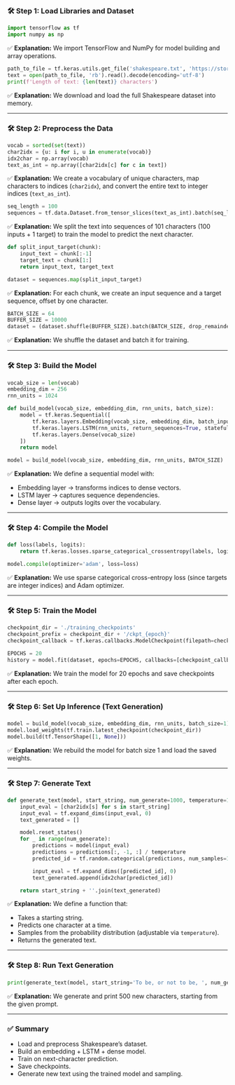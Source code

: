 ### 🛠 **Step 1: Load Libraries and Dataset**

```python
import tensorflow as tf
import numpy as np
```
✅ **Explanation:** We import TensorFlow and NumPy for model building and array operations.

```python
path_to_file = tf.keras.utils.get_file('shakespeare.txt', 'https://storage.googleapis.com/download.tensorflow.org/data/shakespeare.txt')
text = open(path_to_file, 'rb').read().decode(encoding='utf-8')
print(f'Length of text: {len(text)} characters')
```
✅ **Explanation:** We download and load the full Shakespeare dataset into memory.

---

### 🛠 **Step 2: Preprocess the Data**

```python
vocab = sorted(set(text))
char2idx = {u: i for i, u in enumerate(vocab)}
idx2char = np.array(vocab)
text_as_int = np.array([char2idx[c] for c in text])
```
✅ **Explanation:** We create a vocabulary of unique characters, map characters to indices (`char2idx`), and convert the entire text to integer indices (`text_as_int`).

```python
seq_length = 100
sequences = tf.data.Dataset.from_tensor_slices(text_as_int).batch(seq_length + 1, drop_remainder=True)
```
✅ **Explanation:** We split the text into sequences of 101 characters (100 inputs + 1 target) to train the model to predict the next character.

```python
def split_input_target(chunk):
    input_text = chunk[:-1]
    target_text = chunk[1:]
    return input_text, target_text

dataset = sequences.map(split_input_target)
```
✅ **Explanation:** For each chunk, we create an input sequence and a target sequence, offset by one character.

```python
BATCH_SIZE = 64
BUFFER_SIZE = 10000
dataset = (dataset.shuffle(BUFFER_SIZE).batch(BATCH_SIZE, drop_remainder=True))
```
✅ **Explanation:** We shuffle the dataset and batch it for training.

---

### 🛠 **Step 3: Build the Model**

```python
vocab_size = len(vocab)
embedding_dim = 256
rnn_units = 1024

def build_model(vocab_size, embedding_dim, rnn_units, batch_size):
    model = tf.keras.Sequential([
        tf.keras.layers.Embedding(vocab_size, embedding_dim, batch_input_shape=[batch_size, None]),
        tf.keras.layers.LSTM(rnn_units, return_sequences=True, stateful=True, recurrent_initializer='glorot_uniform'),
        tf.keras.layers.Dense(vocab_size)
    ])
    return model

model = build_model(vocab_size, embedding_dim, rnn_units, BATCH_SIZE)
```
✅ **Explanation:** We define a sequential model with:
- Embedding layer → transforms indices to dense vectors.
- LSTM layer → captures sequence dependencies.
- Dense layer → outputs logits over the vocabulary.

---

### 🛠 **Step 4: Compile the Model**

```python
def loss(labels, logits):
    return tf.keras.losses.sparse_categorical_crossentropy(labels, logits, from_logits=True)

model.compile(optimizer='adam', loss=loss)
```
✅ **Explanation:** We use sparse categorical cross-entropy loss (since targets are integer indices) and Adam optimizer.

---

### 🛠 **Step 5: Train the Model**

```python
checkpoint_dir = './training_checkpoints'
checkpoint_prefix = checkpoint_dir + '/ckpt_{epoch}'
checkpoint_callback = tf.keras.callbacks.ModelCheckpoint(filepath=checkpoint_prefix, save_weights_only=True)

EPOCHS = 20
history = model.fit(dataset, epochs=EPOCHS, callbacks=[checkpoint_callback])
```
✅ **Explanation:** We train the model for 20 epochs and save checkpoints after each epoch.

---

### 🛠 **Step 6: Set Up Inference (Text Generation)**

```python
model = build_model(vocab_size, embedding_dim, rnn_units, batch_size=1)
model.load_weights(tf.train.latest_checkpoint(checkpoint_dir))
model.build(tf.TensorShape([1, None]))
```
✅ **Explanation:** We rebuild the model for batch size 1 and load the saved weights.

---

### 🛠 **Step 7: Generate Text**

```python
def generate_text(model, start_string, num_generate=1000, temperature=1.0):
    input_eval = [char2idx[s] for s in start_string]
    input_eval = tf.expand_dims(input_eval, 0)
    text_generated = []

    model.reset_states()
    for _ in range(num_generate):
        predictions = model(input_eval)
        predictions = predictions[:, -1, :] / temperature
        predicted_id = tf.random.categorical(predictions, num_samples=1)[-1,0].numpy()

        input_eval = tf.expand_dims([predicted_id], 0)
        text_generated.append(idx2char[predicted_id])

    return start_string + ''.join(text_generated)
```
✅ **Explanation:** We define a function that:
- Takes a starting string.
- Predicts one character at a time.
- Samples from the probability distribution (adjustable via `temperature`).
- Returns the generated text.

---

### 🛠 **Step 8: Run Text Generation**

```python
print(generate_text(model, start_string='To be, or not to be, ', num_generate=500))
```
✅ **Explanation:** We generate and print 500 new characters, starting from the given prompt.

---

### ✅ Summary
- Load and preprocess Shakespeare’s dataset.
- Build an embedding + LSTM + dense model.
- Train on next-character prediction.
- Save checkpoints.
- Generate new text using the trained model and sampling.
